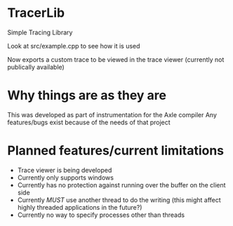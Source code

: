 # TracerLib
Simple Tracing Library

Look at src/example.cpp to see how it is used

Now exports a custom trace to be viewed in the trace viewer (currently not publically available)

# Why things are as they are

This was developed as part of instrumentation for the Axle compiler
Any features/bugs exist because of the needs of that project

# Planned features/current limitations

- Trace viewer is being developed
- Currently only supports windows
- Currently has no protection against running over the buffer on the client side
- Currently *MUST* use another thread to do the writing (this might affect highly threaded applications in the future?)
- Currently no way to specify processes other than threads

